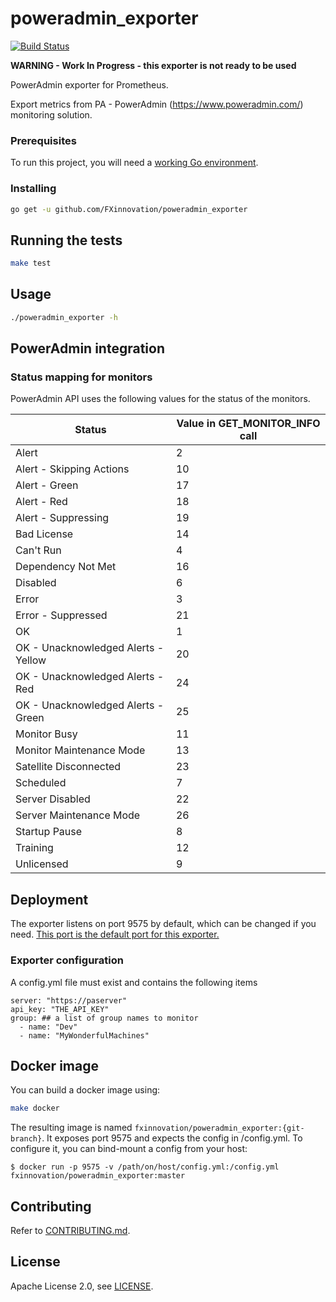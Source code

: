 # poweradmin_exporter
[![Build Status](https://travis-ci.org/FXinnovation/poweradmin_exporter.svg?branch=master)](https://travis-ci.org/FXinnovation/poweradmin_exporter)

**WARNING - Work In Progress - this exporter is not ready to be used** 

PowerAdmin exporter for Prometheus.

Export metrics from PA - PowerAdmin (https://www.poweradmin.com/) monitoring solution.

### Prerequisites

To run this project, you will need a [working Go environment](https://golang.org/doc/install).

### Installing

```bash
go get -u github.com/FXinnovation/poweradmin_exporter
```

## Running the tests

```bash
make test
```

## Usage

```bash
./poweradmin_exporter -h
```

## PowerAdmin integration
### Status mapping for monitors
PowerAdmin API uses the following values for the status of the monitors.

Status|Value in GET_MONITOR_INFO call
------|-----
Alert|2
Alert - Skipping Actions|10
Alert - Green|17
Alert - Red|18
Alert - Suppressing|19
Bad License|14
Can't Run|4
Dependency Not Met|16
Disabled|6
Error|3
Error - Suppressed|21
OK|1
OK - Unacknowledged Alerts - Yellow|20
OK - Unacknowledged Alerts - Red|24
OK - Unacknowledged Alerts - Green|25
Monitor Busy|11
Monitor Maintenance Mode|13
Satellite Disconnected|23
Scheduled|7
Server Disabled|22
Server Maintenance Mode|26
Startup Pause|8
Training|12
Unlicensed|9
 	
	 


## Deployment

The exporter listens on port 9575 by default, which can be changed if you need.
[This port is the default port for this exporter.](https://github.com/prometheus/prometheus/wiki/Default-port-allocations)

### Exporter configuration

A config.yml file must exist and contains the following items
```
server: "https://paserver"
api_key: "THE_API_KEY"
group: ## a list of group names to monitor
  - name: "Dev"
  - name: "MyWonderfulMachines"
```

## Docker image

You can build a docker image using:
```bash
make docker
```
The resulting image is named `fxinnovation/poweradmin_exporter:{git-branch}`.
It exposes port 9575 and expects the config in /config.yml. To configure it, you can bind-mount a config from your host: 
```
$ docker run -p 9575 -v /path/on/host/config.yml:/config.yml fxinnovation/poweradmin_exporter:master
```

## Contributing

Refer to [CONTRIBUTING.md](https://github.com/FXinnovation/poweradmin_exporter/blob/master/CONTRIBUTING.md).

## License

Apache License 2.0, see [LICENSE](https://github.com/FXinnovation/poweradmin_exporter/blob/master/LICENSE).
